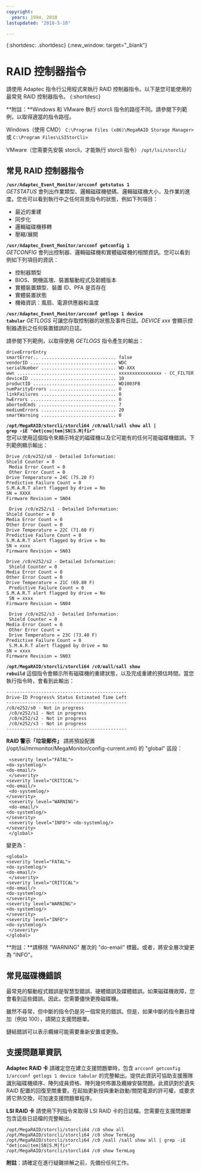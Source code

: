 ```yaml
---
copyright:
  years: 1994, 2018
lastupdated: "2018-5-10"

---
```


{:shortdesc: .shortdesc}
{:new_window: target="_blank"}

# RAID 控制器指令

請使用 Adaptec 指令行公用程式來執行 RAID 控制器指令。以下是您可能使用的最常見 RAID 控制器指令。
{:shortdesc}

**附註：**Windows 和 VMware 執行 storcli 指令的路徑不同。請參閱下列範例，以取得適當的指令路徑。

Windows（使用 CMD）
`C:\Program Files (x86)\MegaRAID Storage Manager>`      
或
`C:\Program Files\LSIStorCli>`

VMware（您需要先安裝 storcli，才能執行 storcli 指令）
`/opt/lsi/storcli/`

## 常見 RAID 控制器指令

<code><b>/usr/Adaptec_Event_Monitor/arcconf getstatus 1</b></code> <br>
_GETSTATUS_ 會列出作業類型、邏輯磁碟機號碼、邏輯磁碟機大小，及作業的進度。您也可以看到執行中之任何背景指令的狀態，例如下列項目：
<ul>
  <li> 最近的重建
  <li> 同步化
  <li> 邏輯磁碟機移轉
  <li> 壓縮/展開
</ul>

<code><b>/usr/Adaptec_Event_Monitor/arcconf getconfig 1</b></code> <br>
_GETCONFIG_ 會列出控制器、邏輯磁碟機和實體磁碟機的相關資訊。您可以看到例如下列項目的資訊：
<ul>
  <li> 控制器類型
  <li> BIOS、開機區塊、裝置驅動程式及韌體版本 
  <li> 實體裝置類型、裝置 ID、PFA 是否存在 
  <li> 實體裝置狀態 
  <li> 機箱資訊：風扇、電源供應器和溫度
  </ul>

<code><b>/usr/Adaptec_Event_Monitor/arcconf getlogs 1 device tabular</code></b>
_GETLOGS_ 可讓您存取控制器的狀態及事件日誌。_DEVICE xxx_ 會顯示控制器遇到之任何裝置錯誤的日誌。

請參閱下列範例，以取得使用 _GETLOGS_ 指令產生的輸出：
```
driveErrorEntry
smartError.. ............................ false 
vendorID ................................ WDC
serialNumber ............................ WD-XXX
wwn ..................................... xxxxxxxxxxxxxxxx - CC_FILTER
deviceID ................................ 10
productID ............................... WD1003FB
numParityErrors ......................... 0
linkFailures ............................ 0
hwErrors ................................ 0
abortedCmds ............................. 7
mediumErrors ............................ 20
smartWarning ............................ 0
```

<code><b>/opt/MegaRAID/storcli/storcli64 /c0/eall/sall show all | grep -iE "det|cou|tem|SN|S.M|fir" </code></b><br>
您可以使用這個指令來顯示特定的磁碟機以及它可能有的任何可能磁碟機錯誤。下列範例顯示輸出：
```
Drive /c0/e252/s0 - Detailed Information: 
Shield Counter = 0
 Media Error Count = 0
 Other Error Count = 0 
Drive Temperature = 24C (75.20 F) 
Predictive Failure Count = 0 
S.M.A.R.T alert flagged by drive = No 
SN = XXXX 
Firmware Revision = SN04

 Drive /c0/e252/s1 - Detailed Information: 
Shield Counter = 0 
Media Error Count = 0 
Other Error Count = 0 
Drive Temperature = 22C (71.60 F) 
Predictive Failure Count = 0 
S.M.A.R.T alert flagged by drive = No 
SN = xxxx 
Firmware Revision = SN03 

Drive /c0/e252/s2 - Detailed Information:
 Shield Counter = 0 
Media Error Count = 0 
Other Error Count = 0 
Drive Temperature = 21C (69.80 F)
 Predictive Failure Count = 0 
S.M.A.R.T alert flagged by drive = No
 SN = xxxx 
Firmware Revision = SN04

 Drive /c0/e252/s3 - Detailed Information:
 Shield Counter = 0 
Media Error Count = 0
 Other Error Count =
 Drive Temperature = 23C (73.40 F) 
Predictive Failure Count = 0
 S.M.A.R.T alert flagged by drive = No 
SN = xxxx
Firmware Revision = SN03  
```

<!--<code><b>/opt/MegaRAID/storcli/storcli64 /c0 show all | less </code></b>-->
<!--You use this command to view RAID health, size, name, and other important information.-->

<code><b>/opt/MegaRAID/storcli/storcli64 /c0/eall/sall show rebuild</code></b>
這個指令會顯示所有磁碟機的重建狀態，以及完成重建的預估時間。當您執行指令時，會看到此輸出：
```
---------------------------------------------
Drive-ID Progress% Status Estimated Time Left 
---------------------------------------------
/c0/e252/s0 - Not in progress
 /c0/e252/s1 - Not in progress
 /c0/e252/s2 - Not in progress
 /c0/e252/s3 - Not in progress
--------------------------------------------- 
```

<b>RAID 警示「垃圾郵件」</b>
請將預設配置 (/opt/lsi/mrmonitor/MegaMonitor/config-current.xml) 的 "global" 區段：
```<global>
 <severity level="FATAL"> 
<do-systemlog/> 
<do-email/>
 </severity>
<severity level="CRITICAL"> 
<do-email/>
 <do-systemlog/> 
</severity>
 <severity level="WARNING">
 <do-email/> 
<do-systemlog/> 
</severity>
 <severity level="INFO"> <do-systemlog/>
</severity>
 </global> 
```
變更為：
```
<global> 
<severity level="FATAL"> 
<do-systemlog/> 
<do-email/>
 </severity> 
<severity level="CRITICAL"> 
<do-email/> 
<do-systemlog/> 
</severity> 
<severity level="WARNING"> 
<do-systemlog/> 
</severity> 
<severity level="INFO">
<do-systemlog/>
 </severity> 
</global> 
```
**附註：**請移除 "WARNING" 層次的 "do-email" 標籤。或者，將安全層次變更為 "INFO"。

## 常見磁碟機錯誤

最常見的驅動程式錯誤是智慧型錯誤、硬體錯誤及媒體錯誤。如果磁碟機故障，您會看到這些錯誤。因此，您需要儘快更換磁碟機。

雖然不尋常，但中斷的指令仍是另一個常見的錯誤。但是，如果中斷的指令數目增加（例如 100），請開立支援問題單。  

鏈結錯誤可以表示纜線可能需要重新安置或更換。

## 支援問題單資訊

<b>Adaptec RAID 卡</b>
請確定您在建立支援問題單時，包含 `arcconf getconfig 1/arcconf getlogs 1 device tabular` 的完整輸出。提供此資訊可協助支援團隊識別磁碟機順序、陣列成員資格、陣列幾何佈置及纜線安裝問題。此資訊對於遺失 RAID 配置的回復至關重要。在起始更新授與重新啟動/關閉電源的許可權，或要求將它熱交換，可加速支援問題單程序。

<b>LSI RAID 卡</b>
請使用下列指令來取得 LSI RAID 卡的日誌檔。您需要在支援問題單包含這些日誌檔的完整輸出。
```
/opt/MegaRAID/storcli/storcli64 /c0 show all
/opt/MegaRAID/storcli/storcli64 /c0 show TermLog
/opt/MegaRAID/storcli/storcli64 /c0 /eall /sall show all | grep -iE "det|cou|tem|SN|S.M|fir"
/opt/MegaRAID/storcli/storcli64 /c0 show TermLog
```

**附註**：請確定在進行疑難排解之前，先備份任何工作。
